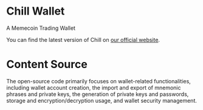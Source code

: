 # Chill Wallet

A Memecoin Trading Wallet

You can find the latest version of Chill on [our official website](https://chill.fun/).

# Content Source
The open-source code primarily focuses on wallet-related functionalities, including wallet account creation, the import and export of mnemonic phrases and private keys, the generation of private keys and passwords, storage and encryption/decryption usage, and wallet security management.

